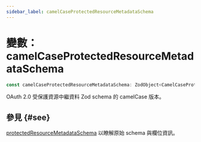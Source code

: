 ```yaml
---
sidebar_label: camelCaseProtectedResourceMetadataSchema
---
```


# 變數：camelCaseProtectedResourceMetadataSchema

```ts
const camelCaseProtectedResourceMetadataSchema: ZodObject<CamelCaseProtectedResourceMetadata>;
```

OAuth 2.0 受保護資源中繼資料 Zod schema 的 camelCase 版本。

## 參見 {#see}

[protectedResourceMetadataSchema](/references/js/variables/protectedResourceMetadataSchema.md) 以瞭解原始 schema 與欄位資訊。